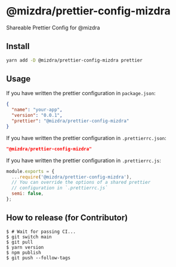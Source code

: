# @mizdra/prettier-config-mizdra

Shareable Prettier Config for @mizdra

## Install

```bash
yarn add -D @mizdra/prettier-config-mizdra prettier
```

## Usage

If you have written the prettier configuration in `package.json`:

```json
{
  "name": "your-app",
  "version": "0.0.1",
  "prettier": "@mizdra/prettier-config-mizdra"
}
```

If you have written the prettier configuration in `.prettierrc.json`:

```json
"@mizdra/prettier-config-mizdra"
```

If you have written the prettier configuration in `.prettierrc.js`:

```js
module.exports = {
  ...require('@mizdra/prettier-config-mizdra'),
  // You can override the options of a shared prettier
  // configuration in `.prettierrc.js`
  semi: false,
};
```

## How to release (for Contributor)

```console
$ # Wait for passing CI...
$ git switch main
$ git pull
$ yarn version
$ npm publish
$ git push --follow-tags
```
